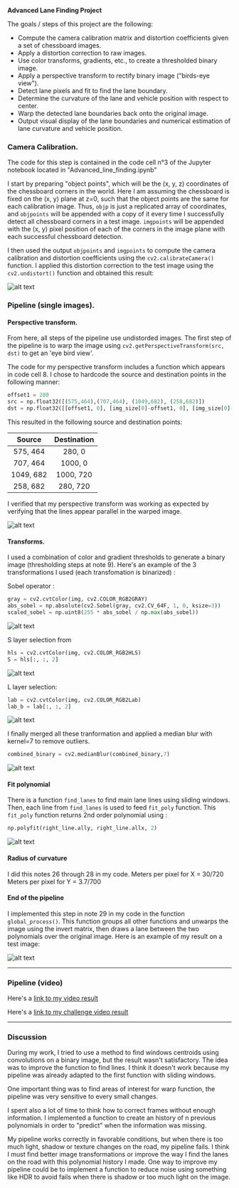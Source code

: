 **Advanced Lane Finding Project**

The goals / steps of this project are the following:

* Compute the camera calibration matrix and distortion coefficients given a set of chessboard images.
* Apply a distortion correction to raw images.
* Use color transforms, gradients, etc., to create a thresholded binary image.
* Apply a perspective transform to rectify binary image ("birds-eye view").
* Detect lane pixels and fit to find the lane boundary.
* Determine the curvature of the lane and vehicle position with respect to center.
* Warp the detected lane boundaries back onto the original image.
* Output visual display of the lane boundaries and numerical estimation of lane curvature and vehicle position.

[//]: # (Image References)

[image1]: ./readme/chessboard_corners.png "Chessboard corners"
[image2]: ./readme/chessboard_corners2.png "Chessboard corners 2"
[image3]: ./readme/convolution_test.png "Test convolution method"
[image4]: ./readme/dir_thr_select.png "Sobel threshold"
[image5]: ./readme/pipeline_edwarp_result.png "Pipeline warped"
[image6]: ./readme/pipeline_result.png "Pipeline res"
[image7]: ./readme/Sobel_thresh.png "Sobel thresh"
[image8]: ./readme/S_select.png "S thresh"
[image9]: ./readme/undistorded_chess.png "Undistorded chessboard"
[image10]: ./readme/undistorded_road.png "Warped road"
[image11]: ./readme/l_select.png "L select"
[image12]: ./readme/fit_poly.png "Poly fitted"
[image13]: ./readme/binary_top.png "Binary top"
[image14]: ./readme/final_result.png "Final result"

### Camera Calibration.

The code for this step is contained in the code cell n°3 of the Jupyter notebook located in "Advanced_line_finding.ipynb"

I start by preparing "object points", which will be the (x, y, z) coordinates of the chessboard corners in the world. Here I am assuming the chessboard is fixed on the (x, y) plane at z=0, such that the object points are the same for each calibration image.  Thus, `objp` is just a replicated array of coordinates, and `objpoints` will be appended with a copy of it every time I successfully detect all chessboard corners in a test image.  `imgpoints` will be appended with the (x, y) pixel position of each of the corners in the image plane with each successful chessboard detection.

I then used the output `objpoints` and `imgpoints` to compute the camera calibration and distortion coefficients using the `cv2.calibrateCamera()` function.  I applied this distortion correction to the test image using the `cv2.undistort()` function and obtained this result: 

![alt text][image9]

### Pipeline (single images).
#### Perspective transform.

From here, all steps of the pipeline use undistorded images.
The first step of the pipeline is to warp the image using `cv2.getPerspectiveTransform(src, dst)` to get an 'eye bird view'.

The code for my perspective transform includes a function which appears in code cell 8. I chose to hardcode the source and destination points in the following manner:

```python
offset1 = 280
src = np.float32([(575,464),(707,464), (1049,682), (258,682)])
dst = np.float32([[offset1, 0], [img_size[0]-offset1, 0], [img_size[0]-offset1, img_size[1]], [offset1, img_size[1]]])

```

This resulted in the following source and destination points:

| Source        | Destination   | 
|:-------------:|:-------------:| 
| 575, 464      | 280, 0        | 
| 707, 464      | 1000, 0       |
| 1049, 682     | 1000, 720     |
| 258, 682      | 280, 720      |

I verified that my perspective transform was working as expected by verifying that the lines appear parallel in the warped image.

![alt text][image10]

#### Transforms.

I used a combination of color and gradient thresholds to generate a binary image (thresholding steps at note 9).
Here's an example of the 3 transformations I used (each transfomation is binarized) :

Sobel operator :

```python
gray = cv2.cvtColor(img, cv2.COLOR_RGB2GRAY)
abs_sobel = np.absolute(cv2.Sobel(gray, cv2.CV_64F, 1, 0, ksize=3))
scaled_sobel = np.uint8(255 * abs_sobel / np.max(abs_sobel))
```

![alt text][image7]


S layer selection from 

```python
hls = cv2.cvtColor(img, cv2.COLOR_RGB2HLS)
S = hls[:, :, 2]
```

![alt text][image8]

L layer selection:

```python
lab = cv2.cvtColor(img, cv2.COLOR_RGB2Lab)
lab_b = lab[:, :, 2]
```

![alt text][image11]

I finally merged all these tranformation and applied a median blur with kernel=7 to remove outliers.
```python
combined_binary = cv2.medianBlur(combined_binary,7)
```
![alt text][image13]

#### Fit polynomial

There is a function `find_lanes` to find main lane lines using sliding windows.
Then, each line from `find_lanes` is used to feed `fit_poly` function. This `fit_poly` function returns 2nd order polynomial using :
```python
np.polyfit(right_line.ally, right_line.allx, 2)
```

![alt text][image12]

#### Radius of curvature

I did this notes 26 through 28 in my code.
Meters per pixel for X = 30/720
Meters per pixel for Y = 3.7/700

#### End of the pipeline

I implemented this step in note 29 in my code in the function `global_process()`. This function groups all other functions and unwarps the image using the invert matrix, then draws a lane between the two polynomials over the original image. Here is an example of my result on a test image:

![alt text][image14]

---

### Pipeline (video)

Here's a [link to my video result](./project_video_processed_met3.mp4)

Here's a [link to my challenge video result](./challenge_video_processed_met3.mp4.mp4)

---

### Discussion

During my work, I tried to use a method to find windows centroids using convolutions on a binary image, but the result wasn't satisfactory. The idea was to improve the function to find lines. I think it doesn't work because my pipeline was already adapted to the first function with sliding windows. 

One important thing was to find areas of interest for warp function, the pipeline was very sensitive to every small changes.

I spent also a lot of time to think how to correct frames without enough information. I implemented a function to create an history of n previous polynomials in order to "predict" when the information was missing.

My pipeline works correctly in favorable conditions, but when there is too much light, shadow or texture changes on the road, my pipeline fails. I think I must find better image transformations or improve the way I find the lanes on the road with this polynomial history I made. One way to improve my pipeline could be to implement a function to reduce noise using something like HDR to avoid fails when there is shadow or too much light on the image.
